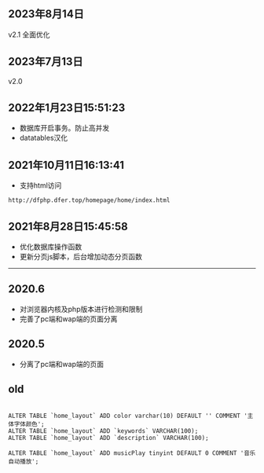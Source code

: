 ## 2023年8月14日
v2.1
全面优化

## 2023年7月13日
v2.0

## 2022年1月23日15:51:23
- 数据库开启事务。防止高并发
- datatables汉化

## 2021年10月11日16:13:41
- 支持html访问

```
http://dfphp.dfer.top/homepage/home/index.html
```

## 2021年8月28日15:45:58
- 优化数据库操作函数
- 更新分页js脚本，后台增加动态分页函数


***

## 2020.6
- 对浏览器内核及php版本进行检测和限制
- 完善了pc端和wap端的页面分离

## 2020.5
- 分离了pc端和wap端的页面

## old
```

ALTER TABLE `home_layout` ADD color varchar(10) DEFAULT '' COMMENT '主体字体颜色';
ALTER TABLE `home_layout` ADD `keywords` VARCHAR(100);
ALTER TABLE `home_layout` ADD `description` VARCHAR(100);

ALTER TABLE `home_layout` ADD musicPlay tinyint DEFAULT 0 COMMENT '音乐自动播放';

```
